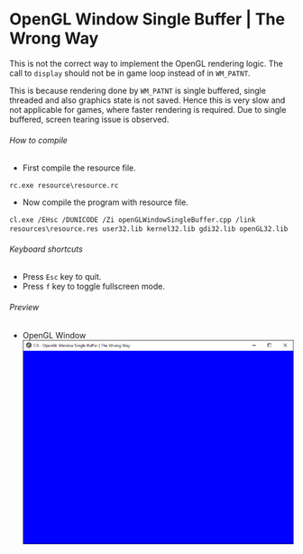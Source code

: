 OpenGL Window Single Buffer | The Wrong Way
===========================================

This is not the correct way to implement the OpenGL rendering logic. The call to ```display``` should not be in game loop instead of in ```WM_PATNT```.

This is because rendering done by ```WM_PATNT``` is single buffered, single threaded and also graphics state is not saved. Hence this is very slow and not applicable for games, where faster rendering is required. Due to single buffered, screen tearing issue is observed.

###### How to compile

- First compile the resource file.

```
rc.exe resource\resource.rc
```

- Now compile the program with resource file.

```
cl.exe /EHsc /DUNICODE /Zi openGLWindowSingleBuffer.cpp /link resources\resource.res user32.lib kernel32.lib gdi32.lib openGL32.lib
```

###### Keyboard shortcuts
- Press ```Esc``` key to quit.
- Press ```f``` key to toggle fullscreen mode.

###### Preview
- OpenGL Window
![openGLWindowSingleBuffer][openGLWindowSingleBuffer-image]

<!-- Image declaration -->

[openGLWindowSingleBuffer-image]: ./preview/openGLWindowSingleBuffer.png "OpenGL Window"
